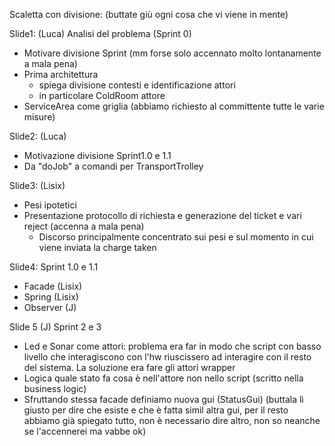 Scaletta con divisione: 
(buttate giù ogni cosa che vi viene in mente)

Slide1:  (Luca)
Analisi del problema (Sprint 0)
- Motivare divisione Sprint (mm forse solo accennato molto lontanamente a mala pena)
- Prima architettura
	- spiega divisione contesti e identificazione attori
	- in particolare ColdRoom attore
- ServiceArea come griglia (abbiamo richiesto al committente tutte le varie misure)

Slide2: (Luca)
- Motivazione divisione Sprint1.0 e 1.1
- Da "doJob" a comandi per TransportTrolley

Slide3: (Lisix)
- Pesi ipotetici
- Presentazione protocollo di richiesta e generazione del ticket e vari reject (accenna a mala pena)
	- Discorso principalmente concentrato sui pesi e sul momento in cui viene inviata la charge taken

Slide4:
Sprint 1.0 e 1.1
- Facade (Lisix)
- Spring (Lisix)
- Observer (J)

Slide 5 (J)
Sprint 2 e 3
- Led e Sonar come attori: problema era far in modo che script con basso livello che interagiscono con l'hw riuscissero ad interagire con il resto del sistema. La soluzione era fare gli attori wrapper
- Logica quale stato fa cosa è nell'attore non nello script (scritto nella business logic)
- Sfruttando stessa facade definiamo nuova gui (StatusGui) (buttala lì giusto per dire che esiste e che è fatta simil altra gui, per il resto abbiamo già spiegato tutto, non è necessario dire altro, non so neanche se l'accennerei ma vabbe ok)

